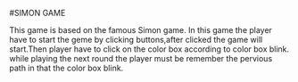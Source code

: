 #SIMON GAME



This game is based on the famous Simon game. In this game the player have to start the geme by clicking buttons,after clicked the game will start.Then player have to click on the color box according to color box blink.
while playing the next round the player must be remember the pervious path in that the color box blink.
